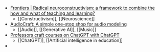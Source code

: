 - [Frontiers | Radical neuroconstructivism: a framework to combine the how and what of teaching and learning?](https://www.frontiersin.org/articles/10.3389/feduc.2023.1215510/full)
	- [[Constructivism]], [[Neuroscience]]
- [AudioCraft: A simple one-stop shop for audio modeling](https://ai.meta.com/blog/audiocraft-musicgen-audiogen-encodec-generative-ai-audio/)
	- [[Audio]], [[Generative AI]], [[Music]]
- [Professors craft courses on ChatGPT with ChatGPT](https://www.insidehighered.com/news/tech-innovation/artificial-intelligence/2023/07/31/professors-craft-courses-chatgpt-chatgpt)
	- [[ChatGPT]], [[Artificial intelligence in education]]
-